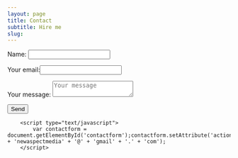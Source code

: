 ```yaml
---
layout: page
title: Contact
subtitle: Hire me
slug: 
---
```


<form id="contactform" method="POST">
            <p><label for="text_field">Name:</label>
            <input type="text" name="name"></p>
            <p><label for="email">Your email:</label><input type="email" name="_replyto"></p>
            <p><label for="text_area">Your message:</label>
            <textarea name="message" placeholder="Your message"></textarea></p>
            <input type="text" name="_gotcha" style="display:none" />
            <input type="submit" value="Send">
            <input type="hidden" name="_next" value="//bromleytherapies.com/" />
        </form>

        <script type="text/javascript">
            var contactform = document.getElementById('contactform');contactform.setAttribute('action','//formspree.io/' + 'newaspectmedia' + '@' + 'gmail' + '.' + 'com');
        </script>